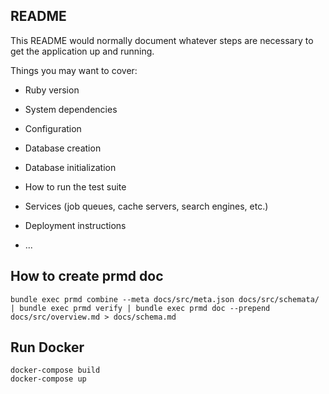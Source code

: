 ## README

This README would normally document whatever steps are necessary to get the
application up and running.

Things you may want to cover:

* Ruby version

* System dependencies

* Configuration

* Database creation

* Database initialization

* How to run the test suite

* Services (job queues, cache servers, search engines, etc.)

* Deployment instructions

* ...

## How to create prmd doc

```
bundle exec prmd combine --meta docs/src/meta.json docs/src/schemata/ | bundle exec prmd verify | bundle exec prmd doc --prepend docs/src/overview.md > docs/schema.md
```

## Run Docker

```
docker-compose build
docker-compose up
```
